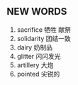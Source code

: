 ## NEW WORDS

1. sacrifice 牺牲 献祭
2. solidarity 团结一致
3. dairy 奶制品
4. glitter 闪闪发光
5. artillery 大炮
6. pointed 尖锐的
